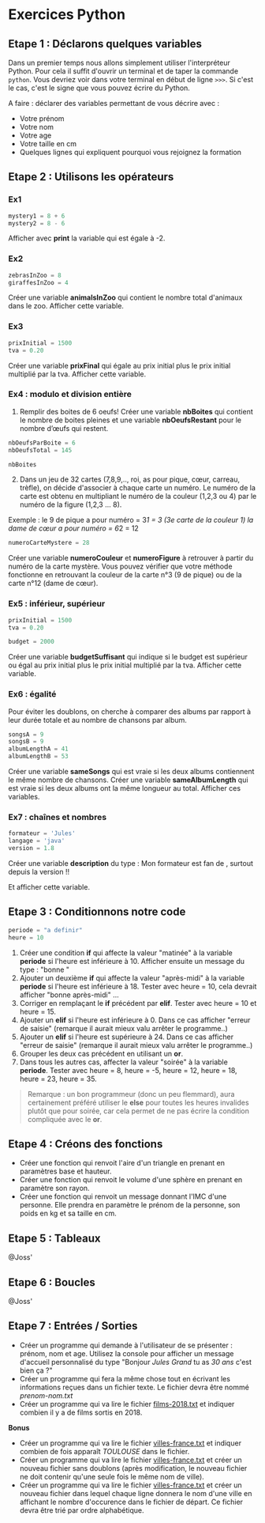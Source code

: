 # Exercices Python

## Etape 1 : Déclarons quelques variables

Dans un premier temps nous allons simplement utiliser l'interpréteur Python. Pour cela il suffit d'ouvrir un terminal et de taper la commande `python`. Vous devriez voir dans votre terminal en début de ligne `>>>`. Si c'est le cas, c'est le signe que vous pouvez écrire du Python.

A faire : déclarer des variables permettant de vous décrire avec :

- Votre prénom
- Votre nom
- Votre age
- Votre taille en cm
- Quelques lignes qui expliquent pourquoi vous rejoignez la formation

## Etape 2 : Utilisons les opérateurs

### Ex1
```python
mystery1 = 8 + 6
mystery2 = 8 - 6
```
Afficher avec **print** la variable qui est égale à -2.

### Ex2
```python
zebrasInZoo = 8
giraffesInZoo = 4
```
Créer une variable **animalsInZoo** qui contient le nombre total d'animaux dans le zoo. Afficher cette variable.

### Ex3
```python
prixInitial = 1500
tva = 0.20
```
Créer une variable **prixFinal** qui égale au prix initial plus le prix initial multiplié par la tva. Afficher cette variable.

### Ex4 : modulo et division entière
1. Remplir des boites de 6 oeufs! Créer une variable **nbBoites** qui contient le nombre de boites pleines et une variable **nbOeufsRestant** pour le nombre d’œufs qui restent.

```python
nbOeufsParBoite = 6
nbOeufsTotal = 145

nbBoites
```

2. Dans un jeu de 32 cartes (7,8,9,.., roi, as pour pique, cœur, carreau, trèfle), on décide d'associer à chaque carte un numéro.
Le numéro de la carte est obtenu en multipliant le numéro de la couleur (1,2,3 ou 4) par le numéro de la figure (1,2,3 ... 8).

Exemple :
le 9 de pique a pour numéro = 3*1 = 3 (3e carte de la couleur 1)
la dame de cœur a pour numéro = 6*2 = 12

```python
numeroCarteMystere = 28
```
Créer une variable **numeroCouleur** et **numeroFigure** à retrouver à partir du numéro de la carte mystère. Vous pouvez vérifier que votre méthode fonctionne en retrouvant la couleur de la carte n°3 (9 de pique) ou de la carte n°12 (dame de cœur).

### Ex5 : inférieur, supérieur
```python
prixInitial = 1500
tva = 0.20

budget = 2000
```
Créer une variable **budgetSuffisant** qui indique si le budget est supérieur ou égal au prix initial plus le prix initial multiplié par la tva. Afficher cette variable.

### Ex6 : égalité
Pour éviter les doublons, on cherche à comparer des albums par rapport à leur durée totale et au nombre de chansons par album.

```python
songsA = 9
songsB = 9
albumLengthA = 41
albumLengthB = 53
```
Créer une variable **sameSongs** qui est vraie si les deux albums contiennent le même nombre de chansons.
Créer une variable **sameAlbumLength** qui est vraie si les deux albums ont la même longueur au total. Afficher ces variables.

### Ex7 : chaînes et nombres

```python
formateur = 'Jules'
langage = 'java'
version = 1.8
```

Créer une variable **description** du type :
Mon formateur <formateur> est fan de <langage>, surtout depuis la version <version>!!

Et afficher cette variable.

## Etape 3 : Conditionnons notre code

```python
periode = "a definir"
heure = 10
```

1. Créer une condition **if** qui affecte la valeur "matinée" à la variable **periode** si l'heure est inférieure à 10. Afficher ensuite un message du type : "bonne <periode>"
2. Ajouter un deuxième **if** qui affecte la valeur "après-midi" à la variable **periode** si l'heure est inférieure à 18. Tester avec heure = 10, cela devrait afficher "bonne après-midi" ...
3. Corriger en remplaçant le **if** précédent par **elif**. Tester avec heure = 10 et heure = 15.
4. Ajouter un **elif** si l'heure est inférieure à 0. Dans ce cas afficher "erreur de saisie" (remarque il aurait mieux valu arrêter le programme..)
5. Ajouter un **elif** si l'heure est supérieure à 24. Dans ce cas afficher "erreur de saisie" (remarque il aurait mieux valu arrêter le programme..)
6. Grouper les deux cas précédent en utilisant un **or**.
7. Dans tous les autres cas, affecter la valeur "soirée" à la variable **periode**. Tester avec heure = 8, heure = -5, heure = 12, heure = 18, heure = 23, heure = 35.

> Remarque : un bon programmeur (donc un peu flemmard), aura certainement préféré utiliser le **else** pour toutes les heures invalides plutôt que pour soirée, car cela permet de ne pas écrire la condition compliquée avec le **or**.

## Etape 4 : Créons des fonctions

- Créer une fonction qui renvoit l'aire d'un triangle en prenant en paramètres base et hauteur.
- Créer une fonction qui renvoit le volume d'une sphère en prenant en paramètre son rayon.
- Créer une fonction qui renvoit un message donnant l'IMC d'une personne. Elle prendra en paramètre le prénom de la personne, son poids en kg et sa taille en cm.

## Etape 5 : Tableaux

@Joss'

## Etape 6 : Boucles

@Joss'

## Etape 7 : Entrées / Sorties

- Créer un programme qui demande à l'utilisateur de se présenter : prénom, nom et age. Utilisez la console pour afficher un message d'accueil personnalisé du type "Bonjour _Jules Grand_ tu as _30 ans_ c'est bien ça ?"
- Créer un programme qui fera la même chose tout en écrivant les informations reçues dans un fichier texte. Le fichier devra être nommé _prenom-nom.txt_
- Créer un programme qui va lire le fichier [films-2018.txt](../resource/films-2018.txt) et indiquer combien il y a de films sortis en 2018.

**Bonus**

- Créer un programme qui va lire le fichier [villes-france.txt](../resource/villes-france.txt) et indiquer combien de fois apparaît _TOULOUSE_ dans le fichier.
- Créer un programme qui va lire le fichier [villes-france.txt](../resource/villes-france.txt) et créer un nouveau fichier sans doublons (après modification, le nouveau fichier ne doit contenir qu'une seule fois le même nom de ville).
- Créer un programme qui va lire le fichier [villes-france.txt](../resource/villes-france.txt) et créer un nouveau fichier dans lequel chaque ligne donnera le nom d'une ville en affichant le nombre d'occurence dans le fichier de départ. Ce fichier devra être trié par ordre alphabétique.
